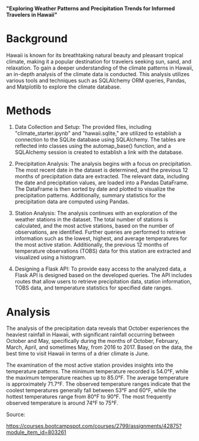 #### "Exploring Weather Patterns and Precipitation Trends for Informed Travelers in Hawaii"

# Background

Hawaii is known for its breathtaking natural beauty and pleasant tropical climate, making it a popular destination for travelers seeking sun, sand, and relaxation. To gain a deeper understanding of the climate patterns in Hawaii, an in-depth analysis of the climate data is conducted. This analysis utilizes various tools and techniques such as SQLAlchemy ORM queries, Pandas, and Matplotlib to explore the climate database.

# Methods

1. Data Collection and Setup: The provided files, including "climate_starter.ipynb" and "hawaii.sqlite," are utilized to establish a connection to the SQLite database using SQLAlchemy. The tables are reflected into classes using the automap_base() function, and a SQLAlchemy session is created to establish a link with the database.

2. Precipitation Analysis: The analysis begins with a focus on precipitation. The most recent date in the dataset is determined, and the previous 12 months of precipitation data are extracted. The relevant data, including the date and precipitation values, are loaded into a Pandas DataFrame. The DataFrame is then sorted by date and plotted to visualize the precipitation patterns. Additionally, summary statistics for the precipitation data are computed using Pandas.

3. Station Analysis: The analysis continues with an exploration of the weather stations in the dataset. The total number of stations is calculated, and the most active stations, based on the number of observations, are identified. Further queries are performed to retrieve information such as the lowest, highest, and average temperatures for the most active station. Additionally, the previous 12 months of temperature observations (TOBS) data for this station are extracted and visualized using a histogram.

4. Designing a Flask API: To provide easy access to the analyzed data, a Flask API is designed based on the developed queries. The API includes routes that allow users to retrieve precipitation data, station information, TOBS data, and temperature statistics for specified date ranges.

# Analysis

The analysis of the precipitation data reveals that October experiences the heaviest rainfall in Hawaii, with significant rainfall occurring between October and May, specifically during the months of October, February, March, April, and sometimes May, from 2016 to 2017. Based on the data, the best time to visit Hawaii in terms of a drier climate is June.

The examination of the most active station provides insights into the temperature patterns. The minimum temperature recorded is 54.0°F, while the maximum temperature reaches up to 85.0°F. The average temperature is approximately 71.7°F. The observed temperature ranges indicate that the coolest temperatures generally fall between 53°F and 60°F, while the hottest temperatures range from 80°F to 90°F. The most frequently observed temperature is around 74°F to 75°F.



Source:

https://courses.bootcampspot.com/courses/2799/assignments/42875?module_item_id=803261
